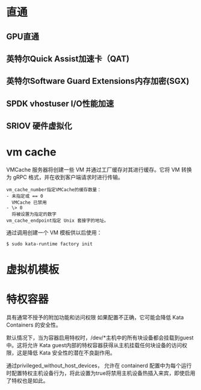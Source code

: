 


# 直通
## GPU直通
## 英特尔Quick Assist加速卡（QAT)
## 英特尔Software Guard Extensions内存加密(SGX)
## SPDK vhostuser I/O性能加速

## SRIOV 硬件虚拟化 


# vm cache
VMCache 服务器将创建一些 VM 并通过工厂缓存对其进行缓存。它将 VM 转换为 gRPC 格式，并在收到客户端请求时进行传输。
```
vm_cache_number指定VMCache的缓存数量：
- 未指定或 == 0
  VMCache 已禁用
- \> 0
  将被设置为指定的数字
vm_cache_endpoint指定 Unix 套接字的地址。
```
通过调用创建一个 VM 模板供以后使用：
```
$ sudo kata-runtime factory init
```

# 虚拟机模板


# 特权容器
具有通常不授予的附加功能和访问权限
如果配置不正确，它可能会降低 Kata Containers 的安全性。

默认情况下，当为容器启用特权时，/dev/*主机中的所有块设备都会挂载到guest中。这将允许 Kata guest内部的特权容器获得从主机挂载任何块设备的访问权限，这是降低 Kata 安全性的潜在不良副作用。

通过privileged_without_host_devices， 允许在 containerd 配置中为每个运行时配置特权主机设备行为，将此设置为true将禁用主机设备热插入来宾，即使启用了特权也是如此。
